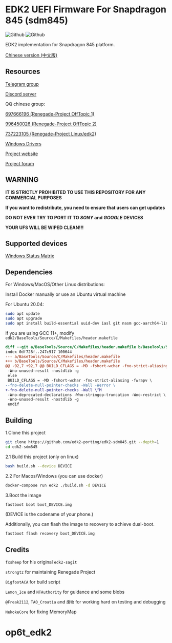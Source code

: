 # EDK2 UEFI Firmware For Snapdragon 845 (sdm845)

![Github](https://img.shields.io/github/downloads/edk2-porting/edk2-sdm845/total)
![Github](https://img.shields.io/github/v/release/edk2-porting/edk2-sdm845?include_prereleases)

EDK2 implementation for Snapdragon 845 platform.

[Chinese version (中文版)](https://github.com/edk2-porting/edk2-sdm845/blob/master/README.zh.md)

## Resources

[Telegram group](https://t.me/joinchat/MNjTmBqHIokjweeN0SpoyA)

[Discord server](https://discord.gg/XXBWfag)

QQ chinese group:

[697666196 (Renegade-Project OffTopic 1)](https://jq.qq.com/?_wv=1027&k=JbOy29zv)

[996450026 (Renegade-Project OffTopic 2)](https://jq.qq.com/?_wv=1027&k=16xaDJnU)

[737223105 (Renegade-Project Linux/edk2)](https://jq.qq.com/?_wv=1027&k=KsQdNXl6)

[Windows Drivers](https://github.com/edk2-porting/WOA-Drivers)

[Project website](https://renegade-project.org/)

[Project forum](https://forum.renegade-project.org/)

## WARNING

**IT IS STRICTLY PROHIBITED TO USE THIS REPOSITORY FOR ANY COMMERCIAL PURPOSES**

**If you want to redistribute, you need to ensure that users can get updates**

**DO NOT EVER TRY TO PORT IT TO *SONY* and *GOOGLE* DEVICES**

**YOUR UFS WILL BE WIPED CLEAN!!!**

## Supported devices

[Windows Status Matrix](https://renegade-project.org/#/en/windows/state-frame.html)

## Dependencies

For Windows/MacOS/Other Linux distributions:

Install Docker manually or use an Ubuntu virtual machine

For Ubuntu 20.04:

```bash
sudo apt update
sudo apt upgrade
sudo apt install build-essential uuid-dev iasl git nasm gcc-aarch64-linux-gnu python3-distutils python3-pil python3-git gettext
```

If you are using GCC 11+, modify `edk2/BaseTools/Source/C/Makefiles/header.makefile`

```diff
diff --git a/BaseTools/Source/C/Makefiles/header.makefile b/BaseTools/Source/C/Makefiles/header.makefile
index 0df728f..247c917 100644
--- a/BaseTools/Source/C/Makefiles/header.makefile
+++ b/BaseTools/Source/C/Makefiles/header.makefile
@@ -92,7 +92,7 @@ BUILD_CFLAGS = -MD -fshort-wchar -fno-strict-aliasing -fwrapv \
 -Wno-unused-result -nostdlib -g
 else
 BUILD_CFLAGS = -MD -fshort-wchar -fno-strict-aliasing -fwrapv \
--fno-delete-null-pointer-checks -Wall -Werror \
+-fno-delete-null-pointer-checks -Wall \^M
 -Wno-deprecated-declarations -Wno-stringop-truncation -Wno-restrict \
 -Wno-unused-result -nostdlib -g
 endif
```

## Building

1.Clone this project

```bash
git clone https://github.com/edk2-porting/edk2-sdm845.git --depth=1
cd edk2-sdm845
```

2.1 Build this project (only on linux)

```bash
bash build.sh --device DEVICE
```

2.2 For Macos/Windows (you can use docker)

````bash
docker-compose run edk2 ./build.sh -d DEVICE
````

3.Boot the image

```bash
fastboot boot boot_DEVICE.img
```

(DEVICE is the codename of your phone.)

Additionally, you can flash the image to recovery to achieve dual-boot.

```bash
fastboot flash recovery boot_DEVICE.img
```

## Credits

`fxsheep` for his original `edk2-sagit`

`strongtz` for maintaining Renegade Project

`BigfootACA` for build script

`Lemon_Ice` and `NTAuthority` for guidance and some blobs

`@Freak2112`, `TAO_Croatia` and `废物` for working hard on testing and debugging

`NekokeCore` for fixing MemoryMap
# op6t_edk2
